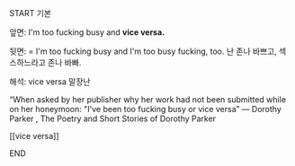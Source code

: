 START
기본

앞면:
I'm too fucking busy and **vice versa.**


뒷면:
= I'm too fucking busy and I'm too busy fucking, too.
난 존나 바쁘고, 섹스하느라고 존나 바빠.

해석:
vice versa 말장난

“When asked by her publisher why her work had not been submitted while on her honeymoon: "I've been too fucking busy or vice versa”
― Dorothy Parker , The Poetry and Short Stories of Dorothy Parker

[[vice versa]]
<!--ID: 1742531513345-->
END